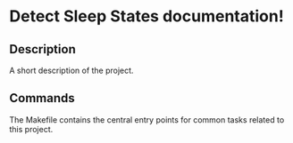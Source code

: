 # Detect Sleep States documentation!

## Description

A short description of the project.

## Commands

The Makefile contains the central entry points for common tasks related to this project.

